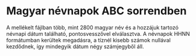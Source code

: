# Magyar névnapok ABC sorrendben

A mellékelt fájlban több, mint 2800 magyar név és a hozzájuk tartozó névnapi dátum található, pontosvesszővel elválasztva. A névnapok HHNN formátumban kerültek megadásra, a tíznél kisebb számok nullával kezdődnek, így mindegyik dátum négy számjegyből áll.